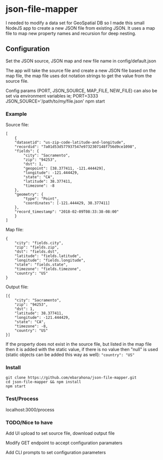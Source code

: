 # json-file-mapper
I needed to modify a data set for GeoSpatial DB so I made this small NodeJS app to create a new JSON file from existing JSON.  It uses a map file to map new property names and recursion for deep nesting.

## Configuration
Set the JSON source, JSON map and new file name in config/default.json

The app will take the source file and create a new JSON file based on the map file, the map file uses dot notation strings to get the value from the source file.

Config params (PORT, JSON_SOURCE, MAP_FILE, NEW_FILE) can also be set via environment variables ie;
    PORT=3333 JSON_SOURCE='/path/to/my/file.json' npm start

### Example
Source file:

    [
        {
	    "datasetid": "us-zip-code-latitude-and-longitude", 
        "recordid": "7a01d53d577937547e9732307148f756d9ce1098",
        "fields": {
            "city": "Sacramento", 
            "zip": "94253", 
            "dst": 1, 
            "geopoint": [38.377411, -121.444429], 
            "longitude": -121.444429, 
            "state": "CA", 
            "latitude": 38.377411, 
            "timezone": -8
        },
        "geometry": {
            "type": "Point", 
            "coordinates": [-121.444429, 38.377411]
        },
        "record_timestamp": "2018-02-09T08:33:38-08:00"
        }
    ]

Map file:

    {
        "city": "fields.city",
        "zip": "fields.zip",
        "dst": "fields.dst",
        "latitude": "fields.latitude",
        "longitude": "fields.longitude",
        "state": "fields.state",
        "timezone": "fields.timezone",
        "country": "US"
    }

Output file:

    [{
        "city": "Sacramento",
        "zip": "94253",
        "dst": 1,
        "latitude": 38.377411,
        "longitude": -121.444429,
        "state": "CA",
        "timezone": -8,
        "country": "US"
    }]


If the property does not exist in the source file, but listed in the map file then it is added with the static value, if there is no value then "null" is used (static objects can be added this way as well): `"country": "US"`


### Install
    git clone https://github.com/ebarahona/json-file-mapper.git 
    cd json-file-mapper && npm install
    npm start

### Test/Process
localhost:3000/process

### TODO/Nice to have
Add UI upload to set source file, download output file

Modify GET endpoint to accept configuration paramaters

Add CLI prompts to set configuration parameters
